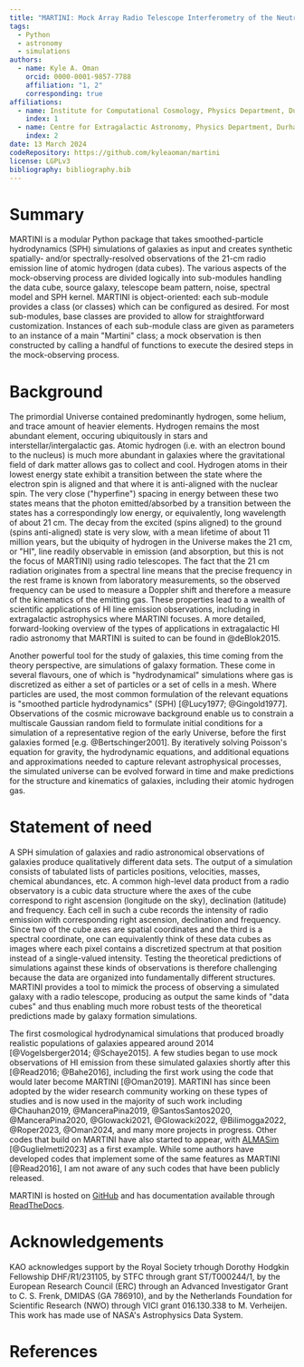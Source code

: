 ```yaml
---
title: "MARTINI: Mock Array Radio Telescope Interferometry of the Neutral ISM"
tags:
  - Python
  - astronomy
  - simulations
authors: 
  - name: Kyle A. Oman
    orcid: 0000-0001-9857-7788
    affiliation: "1, 2"
    corresponding: true
affiliations:
  - name: Institute for Computational Cosmology, Physics Department, Durham University
    index: 1
  - name: Centre for Extragalactic Astronomy, Physics Department, Durham University
    index: 2
date: 13 March 2024
codeRepository: https://github.com/kyleaoman/martini
license: LGPLv3
bibliography: bibliography.bib
---
```


# Summary

MARTINI is a modular Python package that takes smoothed-particle hydrodynamics (SPH) simulations of galaxies as input and creates synthetic spatially- and/or spectrally-resolved observations of the 21-cm radio emission line of atomic hydrogen (data cubes). The various aspects of the mock-observing process are divided logically into sub-modules handling the data cube, source galaxy, telescope beam pattern, noise, spectral model and SPH kernel. MARTINI is object-oriented: each sub-module provides a class (or classes) which can be configured as desired. For most sub-modules, base classes are provided to allow for straightforward customization. Instances of each sub-module class are given as parameters to an instance of a main "Martini" class; a mock observation is then constructed by calling a handful of functions to execute the desired steps in the mock-observing process.

# Background

The primordial Universe contained predominantly hydrogen, some helium, and trace amount of heavier elements. Hydrogen remains the most abundant element, occuring ubiquitously in stars and interstellar/intergalactic gas. Atomic hydrogen (i.e. with an electron bound to the nucleus) is much more abundant in galaxies where the gravitational field of dark matter allows gas to collect and cool. Hydrogen atoms in their lowest energy state exhibit a transition between the state where the electron spin is aligned and that where it is anti-aligned with the nuclear spin. The very close ("hyperfine") spacing in energy between these two states means that the photon emitted/absorbed by a transition between the states has a correspondingly low energy, or equivalently, long wavelength of about 21 cm. The decay from the excited (spins aligned) to the ground (spins anti-aligned) state is very slow, with a mean lifetime of about 11 million years, but the ubiquity of hydrogen in the Universe makes the 21 cm, or "HI", line readily observable in emission (and absorption, but this is not the focus of MARTINI) using radio telescopes. The fact that the 21 cm radiation originates from a spectral line means that the precise frequency in the rest frame is known from laboratory measurements, so the observed frequency can be used to measure a Doppler shift and therefore a measure of the kinematics of the emitting gas. These properties lead to a wealth of scientific applications of HI line emission observations, including in extragalactic astrophysics where MARTINI focuses. A more detailed, forward-looking overview of the types of applications in extragalactic HI radio astronomy that MARTINI is suited to can be found in @deBlok2015.

Another powerful tool for the study of galaxies, this time coming from the theory perspective, are simulations of galaxy formation. These come in several flavours, one of which is "hydrodynamical" simulations where gas is discretized as either a set of particles or a set of cells in a mesh. Where particles are used, the most common formulation of the relevant equations is "smoothed particle hydrodynamics" (SPH) [@Lucy1977; @Gingold1977]. Observations of the cosmic microwave background enable us to constrain a multiscale Gaussian random field to formulate initial conditions for a simulation of a representative region of the early Universe, before the first galaxies formed [e.g. @Bertschinger2001]. By iteratively solving Poisson's equation for gravity, the hydrodynamic equations, and additional equations and approximations needed to capture relevant astrophysical processes, the simulated universe can be evolved forward in time and make predictions for the structure and kinematics of galaxies, including their atomic hydrogen gas.

# Statement of need

A SPH simulation of galaxies and radio astronomical observations of galaxies produce qualitatively different data sets. The output of a simulation consists of tabulated lists of particles positions, velocities, masses, chemical abundances, etc. A common high-level data product from a radio observatory is a cubic data structure where the axes of the cube correspond to right ascension (longitude on the sky), declination (latitude) and frequency. Each cell in such a cube records the intensity of radio emission with corresponding right ascension, declination and frequency. Since two of the cube axes are spatial coordinates and the third is a spectral coordinate, one can equivalently think of these data cubes as images where each pixel contains a discretized spectrum at that position instead of a single-valued intensity. Testing the theoretical predictions of simulations against these kinds of observations is therefore challenging because the data are organized into fundamentally different structures. MARTINI provides a tool to mimick the process of observing a simulated galaxy with a radio telescope, producing as output the same kinds of "data cubes" and thus enabling much more robust tests of the theoretical predictions made by galaxy formation simulations.

The first cosmological hydrodynamical simulations that produced broadly realistic populations of galaxies appeared around 2014 [@Vogelsberger2014; @Schaye2015]. A few studies began to use mock observations of HI emission from these simulated galaxies shortly after this [@Read2016; @Bahe2016], including the first work using the code that would later become MARTINI [@Oman2019]. MARTINI has since been adopted by the wider research community working on these types of studies and is now used in the majority of such work including @Chauhan2019, @ManceraPina2019, @SantosSantos2020, @ManceraPina2020, @Glowacki2021, @Glowacki2022, @Bilimogga2022, @Roper2023, @Oman2024, and many more projects in progress. Other codes that build on MARTINI have also started to appear, with [ALMASim](https://github.com/MicheleDelliVeneri/ALMASim) [@Guglielmetti2023] as a first example. While some authors have developed codes that implement some of the same features as MARTINI [@Read2016], I am not aware of any such codes that have been publicly released.

MARTINI is hosted on [GitHub](https://github.com/kyleaoman/martini) and has documentation available through [ReadTheDocs](https://martini.readthedocs.io).

# Acknowledgements

KAO acknowledges support by the Royal Society trhough Dorothy Hodgkin Fellowship DHF/R1/231105, by STFC through grant ST/T000244/1, by the European Research Council (ERC) through an Advanced Investigator Grant to C. S. Frenk, DMIDAS (GA 786910), and by the Netherlands Foundation for Scientific Research (NWO) through VICI grant 016.130.338 to M. Verheijen. This work has made use of NASA's Astrophysics Data System.

# References
